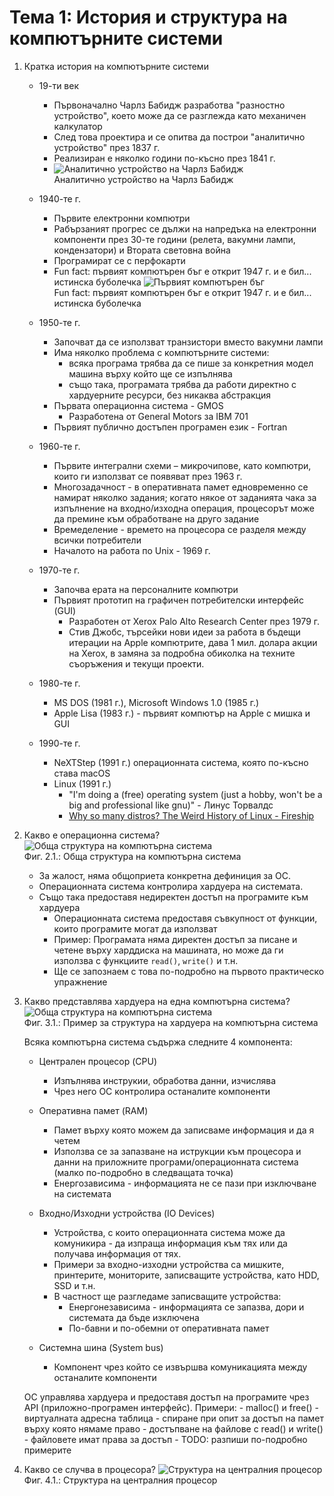 # Тема 1: История и структура на компютърните системи

1. Кратка история на компютърните системи
    - 19-ти век
        - Първоначално Чарлз Бабидж разработва "разностно устройство", което може да се разглежда като механичен калкулатор
        - След това проектира и се опитва да построи "аналитично устройство" през 1837 г.
        - Реализиран е няколко години по-късно през 1841 г.
        - ![Аналитично устройство на Чарлз Бабидж](./assets/babbage-analytical-engine.jpg)<br>
        Аналитично устройство на Чарлз Бабидж

    - 1940-те г.
        - Първите електронни компютри
        - Рабързаният прогрес се дължи на напредъка на електронни компоненти през 30-те години (релета, вакумни лампи, кондензатори) и Втората световна война
        - Програмират се с перфокарти
        - Fun fact: първият компютърен бъг е открит 1947 г. и е бил... истинска бубoлечка
        ![Първият компютърен бъг](./assets/first-computer-bug.jpg)<br>
        Fun fact: първият компютърен бъг е открит 1947 г. и е бил... истинска бубoлечка

    - 1950-те г.
        - Започват да се използват транзистори вместо вакумни лампи
        - Има няколко проблема с компютърните системи:
            - всяка програма трябва да се пише за конкретния модел машина върху който ще се изпълнява
            - също така, програмата трябва да работи директно с хардуерните ресурси, без никаква абстракция 
        - Първата операционна система - GMOS
            - Разработена от General Motors за IBM 701
        - Първият публично достъпен програмен език - Fortran
    
    - 1960-те г.
        - Първите интегрални схеми – микрочипове, като компютри, които ги използват се появяват през 1963 г.
        - Многозадачност - в оперативната памет едновременно се намират няколко задания; когато някое от заданията чака за изпълнение на входно/изходна операция, процесорът може да премине към обработване на друго задание
        - Времеделение - времето на процесора се разделя между всички потребители
        - Началото на работа по Unix - 1969 г.

    - 1970-те г.
        - Започва ерата на персоналните компютри
        - Първият прототип на графичен потребителски интерфейс (GUI)
            - Разработен от Xerox Palo Alto Research Center през 1979 г.
            - Стив Джобс, търсейки нови идеи за работа в бъдещи итерации на Apple компютрите, дава 1 мил. долара акции на Xerox, в замяна за подробна обиколка на техните съоръжения и текущи проекти.

    - 1980-те г.
        - MS DOS (1981 г.), Microsoft Windows 1.0 (1985 г.)
        - Apple Lisa (1983 г.) - първият компютър на Apple с мишка и GUI
    
    - 1990-те г.
        - NeXTStep (1991 г.) операционната система, която по-късно става macOS
        - Linux (1991 г.)
            - "I'm doing a (free) operating system (just a hobby, won't be a big and professional like gnu)" - Линус Торвалдс
            - [Why so many distros? The Weird History of Linux - Fireship](https://youtu.be/ShcR4Zfc6Dw)

2. Какво е операционна система?
    ![Обща структура на компютърна система](./assets/computer-system-overview.png)<br>
    Фиг. 2.1.: Обща структура на компютърна система

    - За жалост, няма общоприета конкретна дефиниция за ОС.
    - Операционната система контролира хардуера на системата.
    - Също така предоставя недиректен достъп на програмите към хардуера
        - Операционната система предоставя съвкупност от функции, които програмите могат да използват
        - Пример: Програмата няма директен достъп за писане и четене върху харддиска на машината, но може да ги използва с функциите `read()`, `write()` и т.н.
        - Ще се запознаем с това по-подробно на първото практическо упражнение

3. Какво представлява хардуера на една компютърна система?
    ![Обща структура на компютърна система](./assets/computer-hardware-overview.png)<br>
    Фиг. 3.1.: Пример за структура на хардуера на компютърна система

    Всяка компютърна система съдържа следните 4 компонента:
    - Централен процесор (CPU)
        - Изпълнява инструкии, обработва данни, изчислява
        - Чрез него ОС контролира останалите компоненти

    - Оперативна памет (RAM)
        - Памет върху която можем да записваме информация и да я четем
        - Използва се за запазване на иструкции към процесора и данни на приложните програми/операционната система (малко по-подробно в следващата точка)
        - Енергозависима - информацията не се пази при изключване на системата

    - Входно/Изходни устройства (IO Devices)
        - Устройства, с които операционната система може да комуникира - да изпраща информация към тях или да получава информация от тях.
        - Примери за входно-изходни устройства са мишките, принтерите, мониторите, записващите устройства, като HDD, SSD и т.н.
        - В частност ще разгледаме записващите устройства:
            - Енергонезависима - информацията се запазва, дори и системата да бъде изключена
            - По-бавни и по-обемни от оперативната памет

    - Системна шина (System bus)
        - Компонент чрез който се извършва комуникацията между останалите компоненти

    ОС управлява хардуера и предоставя достъп на програмите чрез API (приложно-програмен интерфейс). Примери:
        - malloc() и free()
        - виртуалната адресна таблица
            - спиране при опит за достъп на памет върху която нямаме право
        - достъпване на файлове с read() и write()
            - файловете имат права за достъп
        - TODO: разпиши по-подробно примерите

4. Какво се случва в процесора?
    ![Структура на централния процесор](./assets/cpu-overview.png)<br>
    Фиг. 4.1.: Структура на централния процесор

